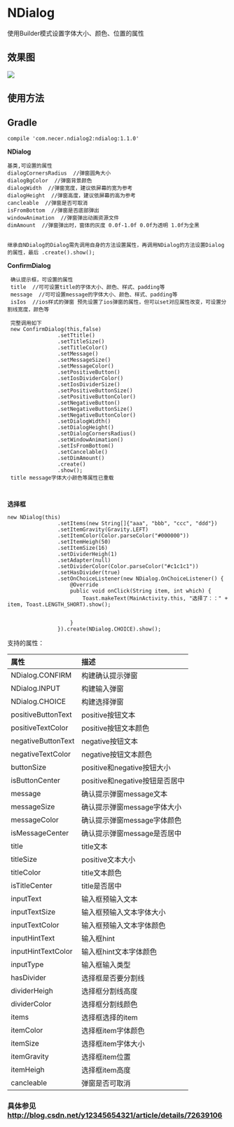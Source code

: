 # NDialog
使用Builder模式设置字体大小、颜色、位置的属性


## 效果图
![](https://github.com/yannecer/NDialog/blob/master/app/dialog2.gif)

## 使用方法

## Gradle

```
compile 'com.necer.ndialog2:ndialog:1.1.0'
```

**NDialog**
```
基类,可设置的属性
dialogCornersRadius  //弹窗圆角大小
dialogBgColor  //弹窗背景颜色
dialogWidth  //弹窗宽度，建议依屏幕的宽为参考
dialogHeight  //弹窗高度，建议依屏幕的高为参考
cancleable  //弹窗是否可取消
isFromBottom  //弹窗是否底部弹出
windowAnimation  //弹窗弹出动画资源文件
dimAmount  //弹窗弹出时，窗体的灰度 0.0f-1.0f 0.0f为透明 1.0f为全黑


继承自NDialog的Dialog需先调用自身的方法设置属性，再调用NDialog的方法设置Dialog的属性，最后 .create().show();
```

**ConfirmDialog**

```
 确认提示框，可设置的属性
 title  //可可设置title的字体大小、颜色、样式、padding等
 message  //可可设置message的字体大小、颜色、样式、padding等
 isIos  //ios样式的弹窗 预先设置了ios弹窗的属性，但可以set对应属性改变，可设置分割线宽度，颜色等
 
 完整调用如下
 new ConfirmDialog(this,false)    
                .setTtitle()
                .setTitleSize()
                .setTitleColor()
                .setMessage()
                .setMessageSize()
                .setMessageColor()
                .setPositiveButton()
                .setIosDividerColor()
                .setIosDividerSize()
                .setPositiveButtonSize()
                .setPositiveButtonColor()
                .setNegativeButton()
                .setNegativeButtonSize()
                .setNegativeButtonColor()
                .setDialogWidth()
                .setDialogHeight()
                .setDialogCornersRadius()
                .setWindowAnimation()
                .setIsFromBottom()
                .setCancelable()
                .setDimAmount()
                .create()
                .show();
 title message字体大小颜色等属性已重载
 
 
```
**选择框**
```
new NDialog(this)
                .setItems(new String[]{"aaa", "bbb", "ccc", "ddd"})
                .setItemGravity(Gravity.LEFT)
                .setItemColor(Color.parseColor("#000000"))
                .setItemHeigh(50)
                .setItemSize(16)
                .setDividerHeigh(1)
                .setAdapter(null)
                .setDividerColor(Color.parseColor("#c1c1c1"))
                .setHasDivider(true)
                .setOnChoiceListener(new NDialog.OnChoiceListener() {
                    @Override
                    public void onClick(String item, int which) {
                        Toast.makeText(MainActivity.this, "选择了：：" + item, Toast.LENGTH_SHORT).show();


                    }
                }).create(NDialog.CHOICE).show();
```


支持的属性：


| 属性| 描述|
|:---|:---|
| NDialog.CONFIRM| 构建确认提示弹窗 |
| NDialog.INPUT| 构建输入弹窗 |
| NDialog.CHOICE|构建选择弹窗 |
| positiveButtonText| positive按钮文本 |
| positiveTextColor| positive按钮文本颜色 |
| negativeButtonText| negative按钮文本 |
| negativeTextColor| negative按钮文本颜色 |
| buttonSize| positive和negative按钮大小 |
| isButtonCenter| positive和negative按钮是否居中 |
| message| 确认提示弹窗message文本 |
| messageSize| 确认提示弹窗message字体大小 |
| messageColor| 确认提示弹窗message字体颜色|
| isMessageCenter| 确认提示弹窗message是否居中 |
| title| title文本 |
| titleSize| positive文本大小 |
| titleColor| title文本颜色  |
| isTitleCenter| title是否居中|
| inputText| 输入框预输入文本 |
| inputTextSize| 输入框预输入文本字体大小 |
| inputTextColor| 输入框预输入文本字体颜色 |
| inputHintText| 输入框hint |
| inputHintTextColor| 输入框hint文本字体颜色 |
| inputType| 输入框输入类型 |
| hasDivider| 选择框是否要分割线|
| dividerHeigh| 选择框分割线高度|
| dividerColor| 选择框分割线颜色|
| items| 选择框选择的item|
| itemColor| 选择框item字体颜色|
| itemSize| 选择框item字体大小|
| itemGravity| 选择框item位置|
| itemHeigh| 选择框item高度|
| cancleable| 弹窗是否可取消|

### 具体参见 http://blog.csdn.net/y12345654321/article/details/72639106

